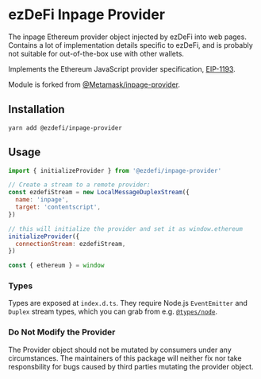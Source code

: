 # ezDeFi Inpage Provider

The inpage Ethereum provider object injected by ezDeFi into web pages.
Contains a lot of implementation details specific to ezDeFi, and is probably
not suitable for out-of-the-box use with other wallets.

Implements the Ethereum JavaScript provider specification, [EIP-1193](https://eips.ethereum.org/EIPS/eip-1193).

Module is forked from [@Metamask/inpage-provider](https://github.com/MetaMask/inpage-provider).

## Installation

`yarn add @ezdefi/inpage-provider`

## Usage

```javascript
import { initializeProvider } from '@ezdefi/inpage-provider'

// Create a stream to a remote provider:
const ezdefiStream = new LocalMessageDuplexStream({
  name: 'inpage',
  target: 'contentscript',
})

// this will initialize the provider and set it as window.ethereum
initializeProvider({
  connectionStream: ezdefiStream,
})

const { ethereum } = window
```

### Types

Types are exposed at `index.d.ts`.
They require Node.js `EventEmitter` and `Duplex` stream types, which you can grab from e.g. [`@types/node`](https://npmjs.com/package/@types/node).

### Do Not Modify the Provider

The Provider object should not be mutated by consumers under any circumstances.
The maintainers of this package will neither fix nor take responsbility for bugs caused by third parties mutating the provider object.
